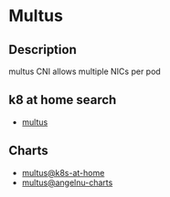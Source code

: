 # Multus

## Description

multus CNI allows multiple NICs per pod

## k8 at home search

- [multus](https://nanne.dev/k8s-at-home-search/#/multus)

## Charts

- [multus@k8s-at-home](https://k8s-at-home.com/charts/)
- [multus@angelnu-charts](https://angelnu.github.io/helm-charts/)
